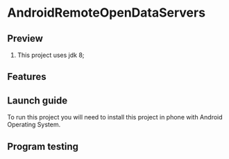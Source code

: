 # AndroidRemoteOpenDataServers

## Preview
1. This project uses jdk 8;


## Features

## Launch guide
To run this project you will need to install this project in phone with Android Operating System.

## Program testing
